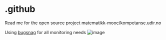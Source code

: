 # .github
Read me for the open source project matematikk-mooc/kompetanse.udir.no

Using [bugsnag](bugsnag.com) for all monitoring needs
![image](https://user-images.githubusercontent.com/69669904/166232690-0b1863b3-051b-4f50-8c8f-da78a6f4418d.png)
